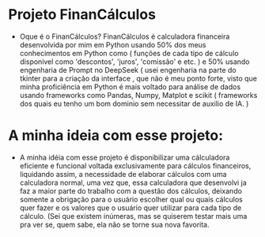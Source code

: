# Projeto FinanCálculos

* Oque é o FinanCálculos? FinanCálculos é calculadora financeira desenvolvida por mim em Python usando 50% dos meus conhecimentos
em Python como ( funções de cada tipo de cálculo disponivel como 'descontos', 'juros', 'comissão' e etc. ) e 50% usando engenharia de
Prompt no DeepSeek ( usei engenharia na parte do tkinter para a criação da interface , que não é meu ponto forte, visto que minha proficiência
em Python é mais voltado para análise de dados usando frameworks como Pandas, Numpy, Matplot e scikit ( frameworks dos quais eu tenho um bom
dominio sem necessitar de auxilio de IA. )

# A minha ideia com esse projeto:

* A minha idéia com esse projeto é disponibilizar uma cálculadora eficiente e funcional voltada exclusivamente para cálculos financeiros,
liquidando assim, a necessidade de elaborar cálculos com uma calculadora normal, uma vez que, essa calculadora que desenvolvi ja faz a maior
parte do trabalho com a questão dos cálculos, deixando somente a obrigação para o usuário escolher qual ou quais cálculos quer fazer e os
valores que o usuário quer utilizar para cada tipo de cálculo. (Sei que existem inúmeras, mas se quiserem testar mais uma pra ver se, quem sabe,
ela não se torne sua nova favorita.
